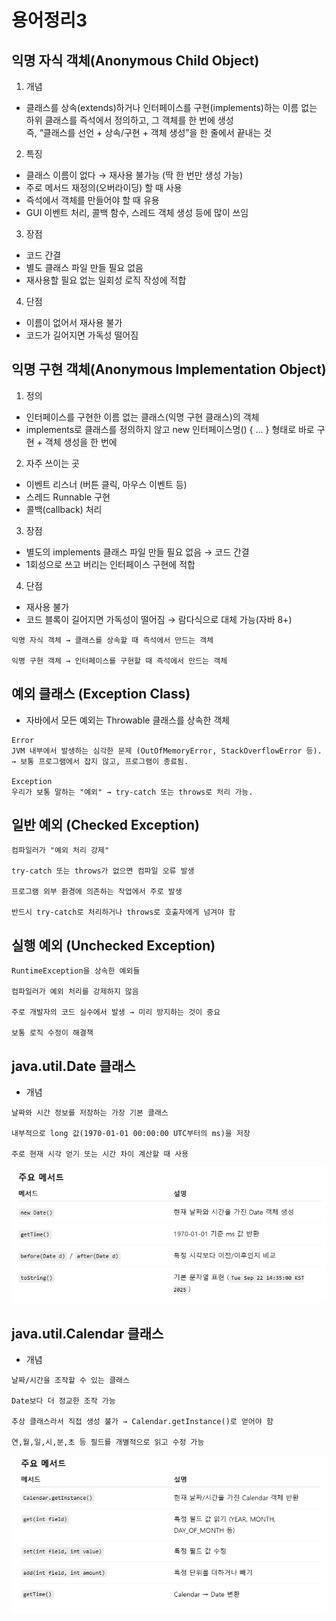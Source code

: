 # 용어정리3  

## 익명 자식 객체(Anonymous Child Object)  
1. 개념
- 클래스를 상속(extends)하거나 인터페이스를 구현(implements)하는 이름 없는 하위 클래스를 즉석에서 정의하고, 그 객체를 한 번에 생성  
즉, “클래스를 선언 + 상속/구현 + 객체 생성”을 한 줄에서 끝내는 것

2. 특징  
- 클래스 이름이 없다 → 재사용 불가능 (딱 한 번만 생성 가능)
- 주로 메서드 재정의(오버라이딩) 할 때 사용
- 즉석에서 객체를 만들어야 할 때 유용
- GUI 이벤트 처리, 콜백 함수, 스레드 객체 생성 등에 많이 쓰임  

3. 장점
- 코드 간결
- 별도 클래스 파일 만들 필요 없음
- 재사용할 필요 없는 일회성 로직 작성에 적합

4. 단점
- 이름이 없어서 재사용 불가
- 코드가 길어지면 가독성 떨어짐 

## 익명 구현 객체(Anonymous Implementation Object)  
1. 정의
- 인터페이스를 구현한 이름 없는 클래스(익명 구현 클래스)의 객체
- implements로 클래스를 정의하지 않고 new 인터페이스명() { ... } 형태로 바로 구현 + 객체 생성을 한 번에  

2. 자주 쓰이는 곳  
- 이벤트 리스너 (버튼 클릭, 마우스 이벤트 등)
- 스레드 Runnable 구현
- 콜백(callback) 처리

3. 장점
- 별도의 implements 클래스 파일 만들 필요 없음 → 코드 간결
- 1회성으로 쓰고 버리는 인터페이스 구현에 적합

4. 단점
- 재사용 불가
- 코드 블록이 길어지면 가독성이 떨어짐 → 람다식으로 대체 가능(자바 8+)  

```
익명 자식 객체 → 클래스를 상속할 때 즉석에서 만드는 객체

익명 구현 객체 → 인터페이스를 구현할 때 즉석에서 만드는 객체
```

## 예외 클래스 (Exception Class)
- 자바에서 모든 예외는 Throwable 클래스를 상속한 객체
```
Error
JVM 내부에서 발생하는 심각한 문제 (OutOfMemoryError, StackOverflowError 등).
→ 보통 프로그램에서 잡지 않고, 프로그램이 종료됨.

Exception
우리가 보통 말하는 "예외" → try-catch 또는 throws로 처리 가능.
```

## 일반 예외 (Checked Exception)
```
컴파일러가 "예외 처리 강제"

try-catch 또는 throws가 없으면 컴파일 오류 발생

프로그램 외부 환경에 의존하는 작업에서 주로 발생

반드시 try-catch로 처리하거나 throws로 호출자에게 넘겨야 함
```

## 실행 예외 (Unchecked Exception)
```
RuntimeException을 상속한 예외들

컴파일러가 예외 처리를 강제하지 않음

주로 개발자의 코드 실수에서 발생 → 미리 방지하는 것이 중요

보통 로직 수정이 해결책
```

## java.util.Date 클래스
- 개념
```
날짜와 시간 정보를 저장하는 가장 기본 클래스

내부적으로 long 값(1970-01-01 00:00:00 UTC부터의 ms)을 저장

주로 현재 시각 얻기 또는 시간 차이 계산할 때 사용
```
![alt text](img/image-96.png)  

## java.util.Calendar 클래스
- 개념
```
날짜/시간을 조작할 수 있는 클래스

Date보다 더 정교한 조작 가능

추상 클래스라서 직접 생성 불가 → Calendar.getInstance()로 얻어야 함

연,월,일,시,분,초 등 필드를 개별적으로 읽고 수정 가능
```
![alt text](img/image-97.png)

